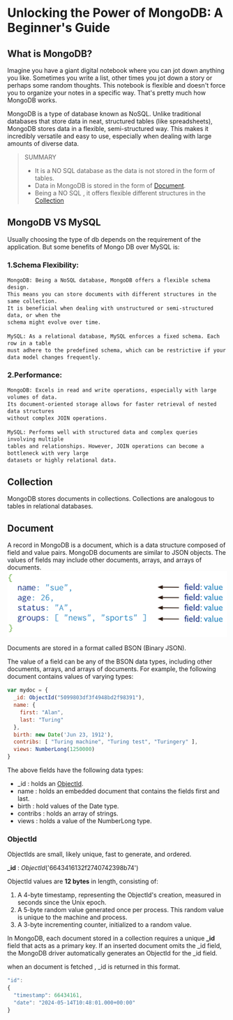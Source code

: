 # Unlocking the Power of MongoDB: A Beginner's Guide

## What is MongoDB?

Imagine you have a giant digital notebook where you can jot down anything you like. Sometimes you write a list, other times you jot down a story or perhaps some random thoughts. This notebook is flexible and doesn't force you to organize your notes in a specific way. That's pretty much how MongoDB works.

MongoDB is a type of database known as NoSQL. Unlike traditional databases that store data in neat, structured tables (like spreadsheets), MongoDB stores data in a flexible, semi-structured way. This makes it incredibly versatile and easy to use, especially when dealing with large amounts of diverse data.

>SUMMARY
>- It is a NO SQL database as the data is not stored in the form of tables.
>- Data in MongoDB is stored in the form of [Document](#Document).
>- Being a NO SQL , it offers flexible different structures in the [Collection](#Collection)

## MongoDB VS MySQL
Usually choosing the type of db depends on the requirement of the application. But some benefits of Mongo DB over MySQL is:
 
### 1.Schema Flexibility:

    MongoDB: Being a NoSQL database, MongoDB offers a flexible schema design. 
    This means you can store documents with different structures in the same collection. 
    It is beneficial when dealing with unstructured or semi-structured data, or when the 
    schema might evolve over time.

    MySQL: As a relational database, MySQL enforces a fixed schema. Each row in a table
    must adhere to the predefined schema, which can be restrictive if your data model changes frequently.

### 2.Performance:

    MongoDB: Excels in read and write operations, especially with large volumes of data.
    Its document-oriented storage allows for faster retrieval of nested data structures
    without complex JOIN operations.

    MySQL: Performs well with structured data and complex queries involving multiple 
    tables and relationships. However, JOIN operations can become a bottleneck with very large
    datasets or highly relational data.


## Collection
MongoDB stores documents in collections. Collections are analogous to tables in relational databases.

## Document
A record in MongoDB is a document, which is a data structure composed of field and value pairs. MongoDB documents are similar to JSON objects. The values of fields may include other documents, arrays, and arrays of documents.
![documentView](img.png)

Documents are stored in a format called BSON (Binary JSON).

The value of a field can be any of the BSON data types, including other documents, arrays, and arrays of documents. For example, the following document contains values of varying types:
```javascript
var mydoc = {
  _id: ObjectId("5099803df3f4948bd2f98391"),
  name: { 
    first: "Alan", 
    last: "Turing" 
  },
  birth: new Date('Jun 23, 1912'),
  contribs: [ "Turing machine", "Turing test", "Turingery" ],
  views: NumberLong(1250000)
}
```

The above fields have the following data types:

* _id : holds an [ObjectId](#ObjectId).
* name : holds an embedded document that contains the fields first and last.
* birth : hold values of the Date type.
* contribs : holds an array of strings.
* views : holds a value of the NumberLong type.

### ObjectId
ObjectIds are small, likely unique, fast to generate, and ordered.

**_id** : _ObjectId_('6643416132f2740742398b74')

ObjectId values are **12 bytes** in length, consisting of:
1. A 4-byte timestamp, representing the ObjectId's creation, measured in seconds since the Unix epoch.
2. A 5-byte random value generated once per process. This random value is unique to the machine and process.
3. A 3-byte incrementing counter, initialized to a random value.

In MongoDB, each document stored in a collection requires a unique **_id** field that acts as a primary key. 
If an inserted document omits the _id field, the MongoDB driver automatically generates an ObjectId for the 
_id field.

when an document is fetched , _id is returned in this format.
```javascript
"id": 
{
  "timestamp": 66434161,
  "date": "2024-05-14T10:48:01.000+00:00"
}
```